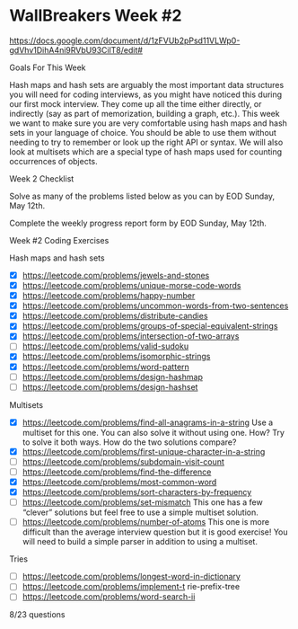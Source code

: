 # WallBreakers Week #2

https://docs.google.com/document/d/1zFVUb2pPsd11VLWp0-gdVhv1DihA4ni9RVbU93CilT8/edit#

Goals For This Week

Hash maps and hash sets are arguably the most important data structures you will need for coding interviews, as you might have noticed this during our first mock interview. They come up all the time either directly, or indirectly (say as part of memorization, building a graph, etc.). This week we want to make sure you are very comfortable using hash maps and hash sets in your language of choice. You should be able to use them without needing to try to remember or look up the right API or syntax. We will also look at multisets which are a special type of hash maps used for counting occurrences of objects.

Week 2 Checklist

Solve as many of the problems listed below as you can by EOD Sunday, May 12th.

Complete the weekly progress report form by EOD Sunday, May 12th.

Week #2 Coding Exercises

Hash maps and hash sets
- [X] https://leetcode.com/problems/jewels-and-stones
- [X] https://leetcode.com/problems/unique-morse-code-words
- [X] https://leetcode.com/problems/happy-number
- [X] https://leetcode.com/problems/uncommon-words-from-two-sentences
- [X] https://leetcode.com/problems/distribute-candies
- [X] https://leetcode.com/problems/groups-of-special-equivalent-strings
- [X] https://leetcode.com/problems/intersection-of-two-arrays
- [ ] https://leetcode.com/problems/valid-sudoku
- [X] https://leetcode.com/problems/isomorphic-strings
- [X] https://leetcode.com/problems/word-pattern
- [ ] https://leetcode.com/problems/design-hashmap
- [ ] https://leetcode.com/problems/design-hashset

Multisets
- [X] https://leetcode.com/problems/find-all-anagrams-in-a-string
Use a multiset for this one. You can also solve it without using one. How? Try to solve it both ways. How do the two solutions compare?
- [X] https://leetcode.com/problems/first-unique-character-in-a-string
- [ ] https://leetcode.com/problems/subdomain-visit-count
- [ ] https://leetcode.com/problems/find-the-difference
- [X] https://leetcode.com/problems/most-common-word
- [X] https://leetcode.com/problems/sort-characters-by-frequency
- [ ] https://leetcode.com/problems/set-mismatch
This one has a few “clever” solutions but feel free to use a simple multiset solution.
- [ ] https://leetcode.com/problems/number-of-atoms
This one is more difficult than the average interview question but it is good exercise! You will need to build a simple parser in addition to using a multiset.

Tries
- [ ] https://leetcode.com/problems/longest-word-in-dictionary
- [ ] https://leetcode.com/problems/implement-t rie-prefix-tree
- [ ] https://leetcode.com/problems/word-search-ii

8/23 questions